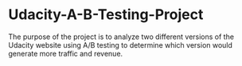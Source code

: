 # Udacity-A-B-Testing-Project
The purpose of the project is to analyze two different versions of the Udacity website using A/B testing to determine which version would generate more traffic and revenue.
